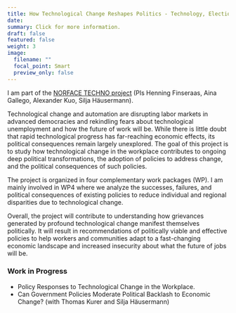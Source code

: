 ```yaml
---
title: How Technological Change Reshapes Politics - Technology, Elections, and Policies (TECHNO)
date: 
summary: Click for more information.
draft: false
featured: false
weight: 3
image:
  filename: ""
  focal_point: Smart
  preview_only: false
---
```


I am part of the [NORFACE TECHNO project](https://techno-norface.net/) (PIs Henning Finseraas, Aina Gallego, Alexander Kuo, Silja Häusermann). 

Technological change and automation are disrupting labor markets in advanced democracies and rekindling fears about technological unemployment and how the future of work will be. While there is little doubt that rapid technological progress has far-reaching economic effects, its political consequences remain largely unexplored. The goal of this project is to study how technological change in the workplace contributes to ongoing deep political transformations, the adoption of policies to address change, and the political consequences of such policies.

The project is organized in four complementary work packages (WP). I am mainly involved in WP4 where we analyze the successes, failures, and political consequences of existing policies to reduce individual and regional disparities due to technological change.

Overall, the project will contribute to understanding how grievances generated by profound technological change manifest themselves politically. It will result in recommendations of politically viable and effective policies to help workers and communities adapt to a fast-changing economic landscape and increased insecurity about what the future of jobs will be. 

### Work in Progress 

* Policy Responses to Technological Change in the Workplace. 
* Can Government Policies Moderate Political Backlash to Economic Change? (with Thomas Kurer and Silja Häusermann)
